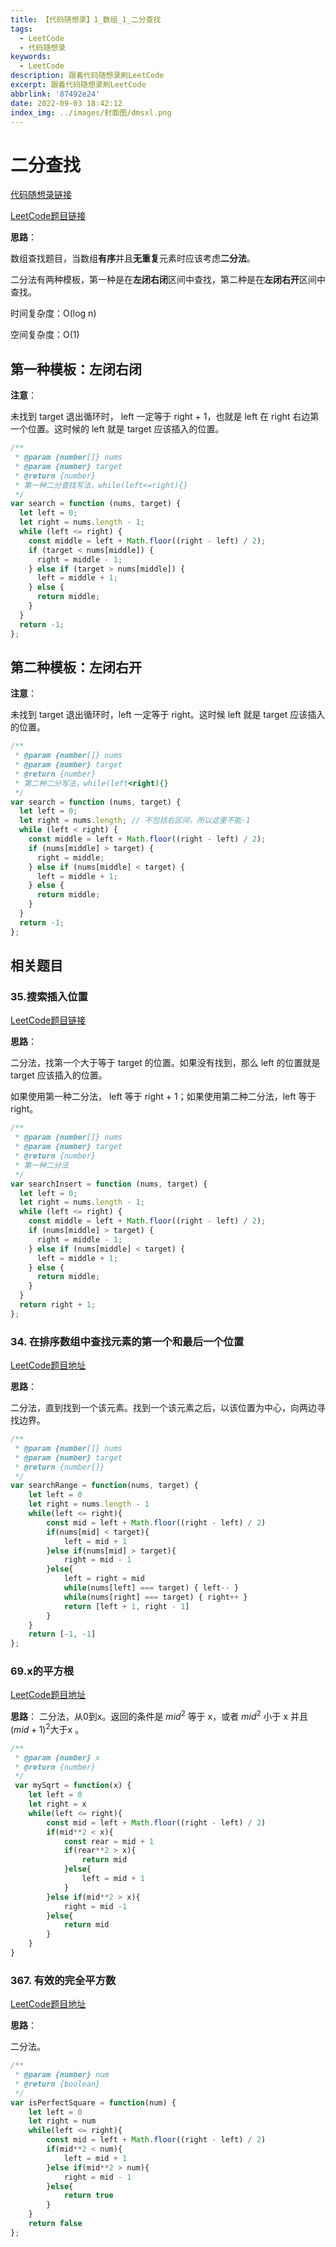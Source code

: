 ```yaml
---
title: 【代码随想录】1_数组_1_二分查找
tags:
  - LeetCode
  - 代码随想录
keywords:
  - LeetCode
description: 跟着代码随想录刷LeetCode
excerpt: 跟着代码随想录刷LeetCode
abbrlink: '87492e24'
date: 2022-09-03 18:42:12
index_img: ../images/封面图/dmsxl.png
---
```


# 二分查找

[代码随想录链接](https://programmercarl.com/0704.%E4%BA%8C%E5%88%86%E6%9F%A5%E6%89%BE.html#_704-%E4%BA%8C%E5%88%86%E6%9F%A5%E6%89%BE)

[LeetCode题目链接](https://leetcode.cn/problems/binary-search/)

**思路**：

数组查找题目，当数组**有序**并且**无重复**元素时应该考虑**二分法**。

二分法有两种模板，第一种是在**左闭右闭**区间中查找，第二种是在**左闭右开**区间中查找。

时间复杂度：O(log n)

空间复杂度：O(1)

## 第一种模板：左闭右闭

**注意**：

未找到 target 退出循环时， left 一定等于 right + 1，也就是  left 在 right 右边第一个位置。这时候的 left 就是 target 应该插入的位置。

```javascript
/**
 * @param {number[]} nums
 * @param {number} target
 * @return {number}
 * 第一种二分查找写法，while(left<=right){}
 */
var search = function (nums, target) {
  let left = 0;
  let right = nums.length - 1;
  while (left <= right) {
    const middle = left + Math.floor((right - left) / 2);
    if (target < nums[middle]) {
      right = middle - 1;
    } else if (target > nums[middle]) {
      left = middle + 1;
    } else {
      return middle;
    }
  }
  return -1;
};
```

## 第二种模板：左闭右开

**注意**：

未找到 target 退出循环时，left 一定等于 right。这时候 left 就是 target 应该插入的位置。

```javascript
/**
 * @param {number[]} nums
 * @param {number} target
 * @return {number}
 * 第二种二分写法，while(left<right){}
 */
var search = function (nums, target) {
  let left = 0;
  let right = nums.length; // 不包括右区间，所以这里不能-1
  while (left < right) {
    const middle = left + Math.floor((right - left) / 2);
    if (nums[middle] > target) {
      right = middle;
    } else if (nums[middle] < target) {
      left = middle + 1;
    } else {
      return middle;
    }
  }
  return -1;
};
```

## 相关题目

### 35.搜索插入位置

[LeetCode题目链接](https://leetcode.cn/problems/search-insert-position/)

**思路**：

二分法，找第一个大于等于 target 的位置。如果没有找到，那么 left 的位置就是 target 应该插入的位置。

如果使用第一种二分法， left 等于 right + 1；如果使用第二种二分法，left 等于 right。

```javascript
/**
 * @param {number[]} nums
 * @param {number} target
 * @return {number}
 * 第一种二分法
 */
var searchInsert = function (nums, target) {
  let left = 0;
  let right = nums.length - 1;
  while (left <= right) {
    const middle = left + Math.floor((right - left) / 2);
    if (nums[middle] > target) {
      right = middle - 1;
    } else if (nums[middle] < target) {
      left = middle + 1;
    } else {
      return middle;
    }
  }
  return right + 1;
};
```

### 34. 在排序数组中查找元素的第一个和最后一个位置

[LeetCode题目地址](https://leetcode.cn/problems/find-first-and-last-position-of-element-in-sorted-array/)

**思路**：

二分法，直到找到一个该元素。找到一个该元素之后，以该位置为中心，向两边寻找边界。

```javascript
/**
 * @param {number[]} nums
 * @param {number} target
 * @return {number[]}
 */
var searchRange = function(nums, target) {
    let left = 0
    let right = nums.length - 1
    while(left <= right){
        const mid = left + Math.floor((right - left) / 2)
        if(nums[mid] < target){
            left = mid + 1
        }else if(nums[mid] > target){
            right = mid - 1
        }else{
            left = right = mid
            while(nums[left] === target) { left-- }
            while(nums[right] === target) { right++ }
            return [left + 1, right - 1]
        }
    }
    return [-1, -1]
};
```

### 69.x的平方根

[LeetCode题目地址](https://leetcode.cn/problems/sqrtx/)

**思路**：
二分法，从0到x。返回的条件是 $mid^2$ 等于 x，或者 $mid^2$ 小于 x 并且 $(mid + 1)^2$大于x 。

```javascript
/**
 * @param {number} x
 * @return {number}
 */
 var mySqrt = function(x) {
    let left = 0
    let right = x
    while(left <= right){
        const mid = left + Math.floor((right - left) / 2)
        if(mid**2 < x){
            const rear = mid + 1
            if(rear**2 > x){
                return mid
            }else{
                left = mid + 1
            }
        }else if(mid**2 > x){
            right = mid -1
        }else{
            return mid
        }
    }
}

```

### 367. 有效的完全平方数

[LeetCode题目地址](https://leetcode.cn/problems/valid-perfect-square/)

**思路**：

二分法。

```javascript
/**
 * @param {number} num
 * @return {boolean}
 */
var isPerfectSquare = function(num) {
    let left = 0
    let right = num
    while(left <= right){
        const mid = left + Math.floor((right - left) / 2)
        if(mid**2 < num){
            left = mid + 1
        }else if(mid**2 > num){
            right = mid - 1
        }else{
            return true
        }
    }
    return false
};
```

